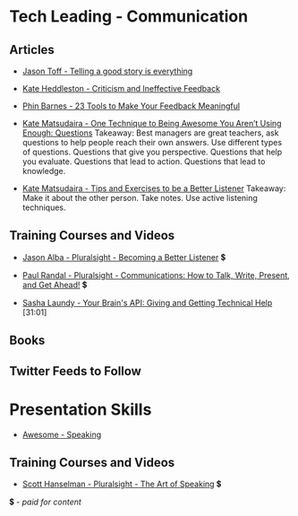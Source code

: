 # Tech Leading - Communication

## Articles

- [Jason Toff - Telling a good story is everything](https://medium.com/life-tips/telling-a-good-story-is-everything-5c66abbb23d9#.d1y57kslh)

- [Kate Heddleston - Criticism and Ineffective Feedback](https://kateheddleston.com/blog/criticism-and-ineffective-feedback)

- [Phin Barnes - 23 Tools to Make Your Feedback Meaningful](http://firstround.com/review/23-Tools-to-Make-Feedback-Meaningful/)

- [Kate Matsudaira - One Technique to Being Awesome You Aren’t Using Enough: Questions](http://katemats.com/one-technique-to-being-awesome-you-arent-using-enough-questions/)
Takeaway: Best managers are great teachers, ask questions to help people reach their own answers. Use different types of questions. Questions that give you perspective. Questions that help you evaluate. Questions that lead to action. Questions that lead to knowledge.

- [Kate Matsudaira - Tips and Exercises to be a Better Listener](http://katemats.com/tips-exercises-better-listener/)
Takeaway: Make it about the other person. Take notes. Use active listening techniques.

## Training Courses and Videos

- [Jason Alba - Pluralsight - Becoming a Better Listener](https://app.pluralsight.com/library/courses/becoming-better-listener) 💲

- [Paul Randal - Pluralsight - Communications: How to Talk, Write, Present, and Get Ahead!](https://app.pluralsight.com/library/courses/communication-skills) 💲

- [Sasha Laundy - Your Brain's API: Giving and Getting Technical Help](https://www.youtube.com/watch?v=hY14Er6JX2s) [31:01]

## Books


## Twitter Feeds to Follow


# Presentation Skills

- [Awesome - Speaking](https://github.com/matteofigus/awesome-speaking)

## Training Courses and Videos

- [Scott Hanselman - Pluralsight - The Art of Speaking](https://app.pluralsight.com/library/courses/hanselman-speaking) 💲


💲 - *paid for content*
